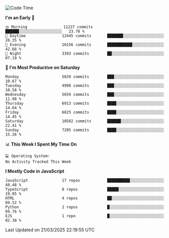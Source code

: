 <!--START_SECTION:waka-->
![Code Time](http://img.shields.io/badge/Code%20Time-3%2C498%20hrs%2059%20mins-blue)

**I'm an Early 🐤** 

```text
🌞 Morning                11227 commits       ██████░░░░░░░░░░░░░░░░░░░   23.78 % 
🌆 Daytime                12445 commits       ███████░░░░░░░░░░░░░░░░░░   26.35 % 
🌃 Evening                20156 commits       ███████████░░░░░░░░░░░░░░   42.68 % 
🌙 Night                  3393 commits        ██░░░░░░░░░░░░░░░░░░░░░░░   07.19 % 
```
📅 **I'm Most Productive on Saturday** 

```text
Monday                   5039 commits        ███░░░░░░░░░░░░░░░░░░░░░░   10.67 % 
Tuesday                  4998 commits        ███░░░░░░░░░░░░░░░░░░░░░░   10.58 % 
Wednesday                5659 commits        ███░░░░░░░░░░░░░░░░░░░░░░   11.98 % 
Thursday                 6913 commits        ████░░░░░░░░░░░░░░░░░░░░░   14.64 % 
Friday                   6825 commits        ████░░░░░░░░░░░░░░░░░░░░░   14.45 % 
Saturday                 10582 commits       ██████░░░░░░░░░░░░░░░░░░░   22.41 % 
Sunday                   7205 commits        ████░░░░░░░░░░░░░░░░░░░░░   15.26 % 
```


📊 **This Week I Spent My Time On** 

```text
💻 Operating System: 
No Activity Tracked This Week
```

**I Mostly Code in JavaScript** 

```text
JavaScript               17 repos            ██████████░░░░░░░░░░░░░░░   40.48 % 
TypeScript               8 repos             █████░░░░░░░░░░░░░░░░░░░░   19.05 % 
HTML                     4 repos             ██░░░░░░░░░░░░░░░░░░░░░░░   09.52 % 
Python                   2 repos             █░░░░░░░░░░░░░░░░░░░░░░░░   04.76 % 
EJS                      1 repo              █░░░░░░░░░░░░░░░░░░░░░░░░   02.38 % 
```




 Last Updated on 21/03/2025 22:19:55 UTC
<!--END_SECTION:waka-->

<!--
**likaiqiang/likaiqiang** is a ✨ _special_ ✨ repository because its `README.md` (this file) appears on your GitHub profile.

Here are some ideas to get you started:

- 🔭 I’m currently working on ...
- 🌱 I’m currently learning ...
- 👯 I’m looking to collaborate on ...
- 🤔 I’m looking for help with ...
- 💬 Ask me about ...
- 📫 How to reach me: ...
- 😄 Pronouns: ...
- ⚡ Fun fact: ...
-->
